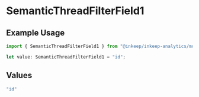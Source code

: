 # SemanticThreadFilterField1

## Example Usage

```typescript
import { SemanticThreadFilterField1 } from "@inkeep/inkeep-analytics/models/components";

let value: SemanticThreadFilterField1 = "id";
```

## Values

```typescript
"id"
```